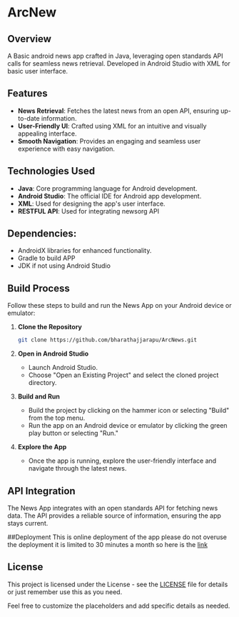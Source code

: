# ArcNew

## Overview
A Basic android news app crafted in Java, leveraging open standards API calls for seamless news retrieval. Developed in Android Studio with XML for basic user interface.

## Features
- **News Retrieval**: Fetches the latest news from an open API, ensuring up-to-date information.
- **User-Friendly UI**: Crafted using XML for an intuitive and visually appealing interface.
- **Smooth Navigation**: Provides an engaging and seamless user experience with easy navigation.

## Technologies Used
- **Java**: Core programming language for Android development.
- **Android Studio**: The official IDE for Android app development.
- **XML**: Used for designing the app's user interface.
- **RESTFUL API**: Used for integrating newsorg API

## Dependencies:
- AndroidX libraries for enhanced functionality.
- Gradle to build APP
- JDK if not using Android Studio

## Build Process
Follow these steps to build and run the News App on your Android device or emulator:

1. **Clone the Repository**
    ```bash
    git clone https://github.com/bharathajjarapu/ArcNews.git
    ```

2. **Open in Android Studio**
    - Launch Android Studio.
    - Choose "Open an Existing Project" and select the cloned project directory.

3. **Build and Run**
    - Build the project by clicking on the hammer icon or selecting "Build" from the top menu.
    - Run the app on an Android device or emulator by clicking the green play button or selecting "Run."

4. **Explore the App**
    - Once the app is running, explore the user-friendly interface and navigate through the latest news.

## API Integration
The News App integrates with an open standards API for fetching news data. The API provides a reliable source of information, ensuring the app stays current.

##Deployment
This is online deployment of the app please do not overuse the deployment it is limited to 30 minutes a month so here is the [link](https://appetize.io/app/ln3d6nckcx26zcn2alhyvnhqxe)

## License
This project is licensed under the License - see the [LICENSE](LICENSE) file for details or just remember use this as you need.

Feel free to customize the placeholders and add specific details as needed.
